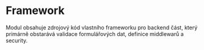 # Framework

Modul obsahuje zdrojový kód vlastního frameworku pro backend část, který primárně obstarává validace formulářových dat, definice middlewarů a security.